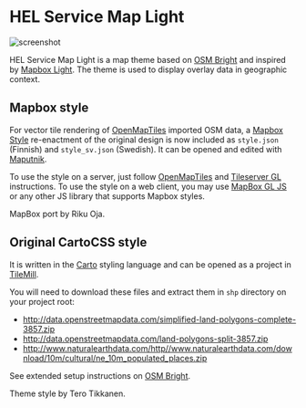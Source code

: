 HEL Service Map Light
==========

![screenshot](https://raw.githubusercontent.com/terotic/hel-service-map-light/master/screenshot.png)

HEL Service Map Light is a map theme based on [OSM Bright][] and inspired by [Mapbox Light][]. 
The theme is used to display overlay data in geographic context.

Mapbox style
------------

For vector tile rendering of [OpenMapTiles][] imported OSM data, a [Mapbox Style][] re-enactment of the
original design is now included as `style.json` (Finnish) and `style_sv.json` (Swedish). It can be opened
and edited with [Maputnik][].

[OpenMapTiles]: https://github.com/openmaptiles/openmaptiles
[MapBox Style]: https://docs.mapbox.com/mapbox-gl-js/style-spec/
[Maputnik]: https://maputnik.github.io/
[Tileserver GL]: https://github.com/klokantech/tileserver-gl
[MapBox GL JS]: https://openmaptiles.org/docs/website/mapbox-gl-js/

To use the style on a server, just follow [OpenMapTiles][] and [Tileserver GL][] instructions. To use the
style on a web client, you may use [MapBox GL JS][] or any other JS library that supports Mapbox styles.

MapBox port by Riku Oja.

Original CartoCSS style
-----------------------

It is written in the [Carto][] styling language
and can be opened as a project in [TileMill][].

[Carto]: http://github.com/mapbox/carto/
[TileMill]: http://tilemill.com/
[Mapbox Light]: https://www.mapbox.com/maps/light-dark/
[OSM Bright]: https://github.com/mapbox/osm-bright
[Mapnik]: https://github.com/mapnik/mapnik

You will need to download these files and extract them in `shp` directory on your project root:

* http://data.openstreetmapdata.com/simplified-land-polygons-complete-3857.zip
* http://data.openstreetmapdata.com/land-polygons-split-3857.zip
* http://www.naturalearthdata.com/http//www.naturalearthdata.com/download/10m/cultural/ne_10m_populated_places.zip

See extended setup instructions on [OSM Bright][].

Theme style by Tero Tikkanen.

